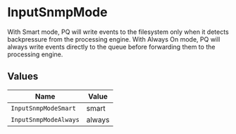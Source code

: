 # InputSnmpMode

With Smart mode, PQ will write events to the filesystem only when it detects backpressure from the processing engine. With Always On mode, PQ will always write events directly to the queue before forwarding them to the processing engine.


## Values

| Name                  | Value                 |
| --------------------- | --------------------- |
| `InputSnmpModeSmart`  | smart                 |
| `InputSnmpModeAlways` | always                |
